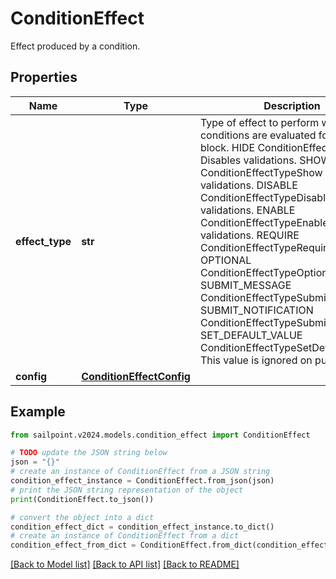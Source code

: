 # ConditionEffect

Effect produced by a condition.

## Properties

Name | Type | Description | Notes
------------ | ------------- | ------------- | -------------
**effect_type** | **str** | Type of effect to perform when the conditions are evaluated for this logic block. HIDE ConditionEffectTypeHide  Disables validations. SHOW ConditionEffectTypeShow  Enables validations. DISABLE ConditionEffectTypeDisable  Disables validations. ENABLE ConditionEffectTypeEnable  Enables validations. REQUIRE ConditionEffectTypeRequire OPTIONAL ConditionEffectTypeOptional SUBMIT_MESSAGE ConditionEffectTypeSubmitMessage SUBMIT_NOTIFICATION ConditionEffectTypeSubmitNotification SET_DEFAULT_VALUE ConditionEffectTypeSetDefaultValue  This value is ignored on purpose. | [optional] 
**config** | [**ConditionEffectConfig**](ConditionEffectConfig.md) |  | [optional] 

## Example

```python
from sailpoint.v2024.models.condition_effect import ConditionEffect

# TODO update the JSON string below
json = "{}"
# create an instance of ConditionEffect from a JSON string
condition_effect_instance = ConditionEffect.from_json(json)
# print the JSON string representation of the object
print(ConditionEffect.to_json())

# convert the object into a dict
condition_effect_dict = condition_effect_instance.to_dict()
# create an instance of ConditionEffect from a dict
condition_effect_from_dict = ConditionEffect.from_dict(condition_effect_dict)
```
[[Back to Model list]](../README.md#documentation-for-models) [[Back to API list]](../README.md#documentation-for-api-endpoints) [[Back to README]](../README.md)


